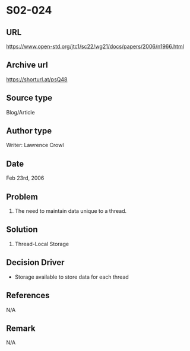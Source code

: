 # S02-024

## URL
https://www.open-std.org/jtc1/sc22/wg21/docs/papers/2006/n1966.html

## Archive url
https://shorturl.at/psQ48

## Source type
Blog/Article

## Author type
Writer: Lawrence Crowl

## Date
Feb 23rd, 2006

## Problem
1. The need to maintain data unique to a thread.

## Solution
1. Thread-Local Storage


## Decision Driver
- Storage available to store data for each thread

## References 
N/A

## Remark
N/A